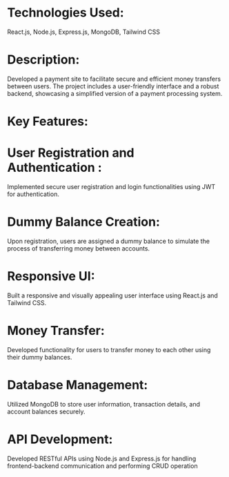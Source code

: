 # Technologies Used: 
React.js, Node.js, Express.js, MongoDB, Tailwind CSS
# Description:
 Developed a payment site to facilitate secure and efficient money transfers between users. 
The project includes a user-friendly interface and a robust backend, showcasing a simplified 
version of a payment processing system.
 # Key Features:
 # User Registration and Authentication :  
 Implemented secure user registration and login functionalities using JWT for authentication.
# Dummy Balance Creation: 
Upon registration, users are assigned a dummy balance to simulate the process of transferring money between accounts.
# Responsive UI: 
Built a responsive and visually appealing user interface using React.js and Tailwind CSS.
# Money Transfer: 
Developed functionality for users to transfer money to each other using their dummy balances.
# Database Management: 
Utilized MongoDB to store user information, transaction details, and account balances securely.
# API Development: 
Developed RESTful APIs using Node.js and Express.js for handling frontend-backend communication and performing CRUD operation
